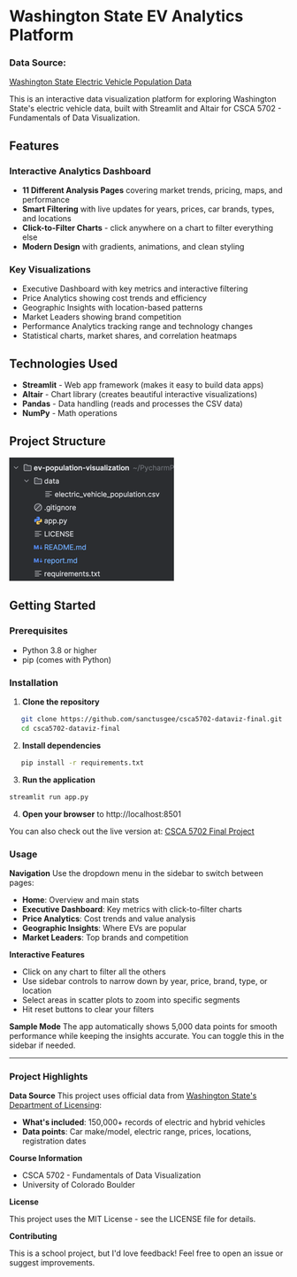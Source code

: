 # Washington State EV Analytics Platform

### Data Source:
[Washington State Electric Vehicle Population Data](https://data.wa.gov/Transportation/Electric-Vehicle-Population-Data/f6w7-q2d2/about_data)

This is an interactive data visualization platform for exploring Washington State's electric vehicle data, built with Streamlit and Altair for CSCA 5702 - Fundamentals of Data Visualization.

## Features


### Interactive Analytics Dashboard
- **11 Different Analysis Pages** covering market trends, pricing, maps, and performance
- **Smart Filtering** with live updates for years, prices, car brands, types, and locations
- **Click-to-Filter Charts** - click anywhere on a chart to filter everything else
- **Modern Design** with gradients, animations, and clean styling

### Key Visualizations
- Executive Dashboard with key metrics and interactive filtering
- Price Analytics showing cost trends and efficiency
- Geographic Insights with location-based patterns
- Market Leaders showing brand competition
- Performance Analytics tracking range and technology changes
- Statistical charts, market shares, and correlation heatmaps

## Technologies Used

- **Streamlit** - Web app framework (makes it easy to build data apps)
- **Altair** - Chart library (creates beautiful interactive visualizations)
- **Pandas** - Data handling (reads and processes the CSV data)
- **NumPy** - Math operations

## Project Structure
![img.png](images/proj_structure.png)

## Getting Started

### Prerequisites
- Python 3.8 or higher
- pip (comes with Python)

### Installation

1. **Clone the repository**
```bash
   git clone https://github.com/sanctusgee/csca5702-dataviz-final.git
   cd csca5702-dataviz-final
```
2. **Install dependencies**
```bash
   pip install -r requirements.txt
``` 

3. **Run the application**
```bash
streamlit run app.py
```
4. **Open your browser** to http://localhost:8501

You can also check out the live version at: [CSCA 5702 Final Project](https://csca5702-final-project.streamlit.app/)

### Usage

**Navigation**
Use the dropdown menu in the sidebar to switch between pages:

- **Home**: Overview and main stats
- **Executive Dashboard**: Key metrics with click-to-filter charts
- **Price Analytics**: Cost trends and value analysis
- **Geographic Insights**: Where EVs are popular
- **Market Leaders**: Top brands and competition

**Interactive Features**

- Click on any chart to filter all the others
- Use sidebar controls to narrow down by year, price, brand, type, or location
- Select areas in scatter plots to zoom into specific segments
- Hit reset buttons to clear your filters

**Sample Mode**
The app automatically shows 5,000 data points for smooth performance while keeping the insights accurate. You can toggle this in the sidebar if needed.

---
### Project Highlights

**Data Source**
This project uses official data from [Washington State's Department of Licensing](https://data.wa.gov/Transportation/Electric-Vehicle-Population-Data/f6w7-q2d2/about_data):
- **What's included**: 150,000+ records of electric and hybrid vehicles
- **Data points**: Car make/model, electric range, prices, locations, registration dates

**Course Information**

- CSCA 5702 - Fundamentals of Data Visualization
- University of Colorado Boulder

**License**

This project uses the MIT License - see the LICENSE file for details.

**Contributing**

This is a school project, but I'd love feedback! Feel free to open an issue or suggest improvements.
